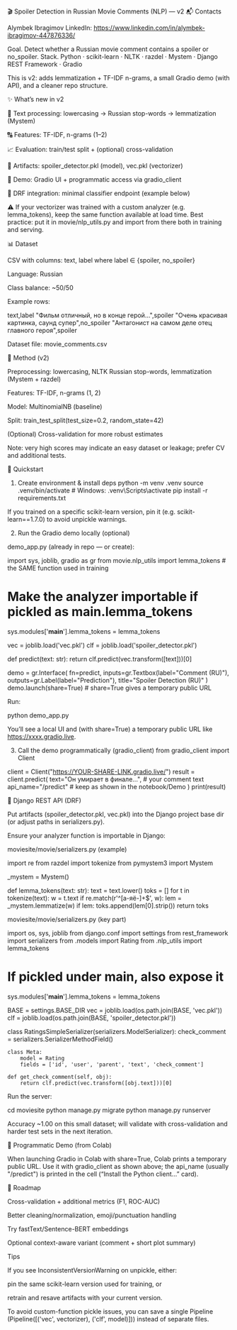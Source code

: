 🎬 Spoiler Detection in Russian Movie Comments (NLP) — v2
📬 Contacts

Alymbek Ibragimov
LinkedIn: https://www.linkedin.com/in/alymbek-ibragimov-447876336/

Goal. Detect whether a Russian movie comment contains a spoiler or no_spoiler.
Stack. Python · scikit-learn · NLTK · razdel · Mystem · Django REST Framework · Gradio

This is v2: adds lemmatization + TF-IDF n-grams, a small Gradio demo (with API), and a cleaner repo structure.

✨ What’s new in v2

🧠 Text processing: lowercasing → Russian stop-words → lemmatization (Mystem)

🔠 Features: TF-IDF, n-grams (1–2)

📈 Evaluation: train/test split + (optional) cross-validation

🧩 Artifacts: spoiler_detector.pkl (model), vec.pkl (vectorizer)

🧪 Demo: Gradio UI + programmatic access via gradio_client

🧰 DRF integration: minimal classifier endpoint (example below)


⚠️ If your vectorizer was trained with a custom analyzer (e.g. lemma_tokens), 
keep the same function available at load time. 
Best practice: put it in movie/nlp_utils.py and import from there both in training and serving.

📊 Dataset

CSV with columns: text, label where label ∈ {spoiler, no_spoiler}

Language: Russian

Class balance: ~50/50

Example rows:

text,label
"Фильм отличный, но в конце герой...",spoiler
"Очень красивая картинка, саунд супер",no_spoiler
"Антагонист на самом деле отец главного героя",spoiler


Dataset file: movie_comments.csv

🧪 Method (v2)

Preprocessing: lowercasing, NLTK Russian stop-words, lemmatization (Mystem + razdel)

Features: TF-IDF, n-grams (1, 2)

Model: MultinomialNB (baseline)

Split: train_test_split(test_size=0.2, random_state=42)

(Optional) Cross-validation for more robust estimates

Note: very high scores may indicate an easy dataset or leakage; prefer CV and additional tests.

🚀 Quickstart
1) Create environment & install deps
python -m venv .venv
source .venv/bin/activate          # Windows: .venv\Scripts\activate
pip install -r requirements.txt


If you trained on a specific scikit-learn version, pin it (e.g. scikit-learn==1.7.0) to avoid unpickle warnings.

2) Run the Gradio demo locally (optional)

demo_app.py (already in repo — or create):

import sys, joblib, gradio as gr
from movie.nlp_utils import lemma_tokens  # the SAME function used in training

# Make the analyzer importable if pickled as __main__.lemma_tokens
sys.modules['__main__'].lemma_tokens = lemma_tokens

vec = joblib.load('vec.pkl')
clf = joblib.load('spoiler_detector.pkl')

def predict(text: str):
    return clf.predict(vec.transform([text]))[0]

demo = gr.Interface(
    fn=predict,
    inputs=gr.Textbox(label="Comment (RU)"),
    outputs=gr.Label(label="Prediction"),
    title="Spoiler Detection (RU)"
)
demo.launch(share=True)  # share=True gives a temporary public URL


Run:

python demo_app.py


You’ll see a local UI and (with share=True) a temporary public URL like https://xxxx.gradio.live.

3) Call the demo programmatically (gradio_client)
from gradio_client import Client

client = Client("https://YOUR-SHARE-LINK.gradio.live/")
result = client.predict(
    text="Он умирает в финале...",  # your comment text
    api_name="/predict"            # keep as shown in the notebook/Demo
)
print(result)



🧩 Django REST API (DRF)

Put artifacts (spoiler_detector.pkl, vec.pkl) into the Django project base dir (or adjust paths in serializers.py).

Ensure your analyzer function is importable in Django:

moviesite/movie/serializers.py (example)

import re
from razdel import tokenize
from pymystem3 import Mystem

_mystem = Mystem()

def lemma_tokens(text: str):
    text = text.lower()
    toks = []
    for t in tokenize(text):
        w = t.text
        if re.match(r'^[а-яё-]+$', w):
            lem = _mystem.lemmatize(w)
            if lem:
                toks.append(lem[0].strip())
    return toks


moviesite/movie/serializers.py (key part)

import os, sys, joblib
from django.conf import settings
from rest_framework import serializers
from .models import Rating
from .nlp_utils import lemma_tokens

# If pickled under __main__, also expose it
sys.modules['__main__'].lemma_tokens = lemma_tokens

BASE = settings.BASE_DIR
vec  = joblib.load(os.path.join(BASE, 'vec.pkl'))
clf  = joblib.load(os.path.join(BASE, 'spoiler_detector.pkl'))

class RatingsSimpleSerializer(serializers.ModelSerializer):
    check_comment = serializers.SerializerMethodField()

    class Meta:
        model = Rating
        fields = ['id', 'user', 'parent', 'text', 'check_comment']

    def get_check_comment(self, obj):
        return clf.predict(vec.transform([obj.text]))[0]


Run the server:

cd moviesite
python manage.py migrate
python manage.py runserver


Accuracy ~1.00 on this small dataset; will validate with cross-validation and harder test sets in the next iteration.

🔗 Programmatic Demo (from Colab)

When launching Gradio in Colab with share=True, Colab prints a temporary public URL.
Use it with gradio_client as shown above; the api_name (usually "/predict") is printed in the cell (“Install the Python client…” card).

🧭 Roadmap

Cross-validation + additional metrics (F1, ROC-AUC)

Better cleaning/normalization, emoji/punctuation handling

Try fastText/Sentence-BERT embeddings

Optional context-aware variant (comment + short plot summary)


Tips

If you see InconsistentVersionWarning on unpickle, either:

pin the same scikit-learn version used for training, or

retrain and resave artifacts with your current version.

To avoid custom-function pickle issues, you can save a single Pipeline (Pipeline([('vec', vectorizer), ('clf', model)])) instead of separate files.
